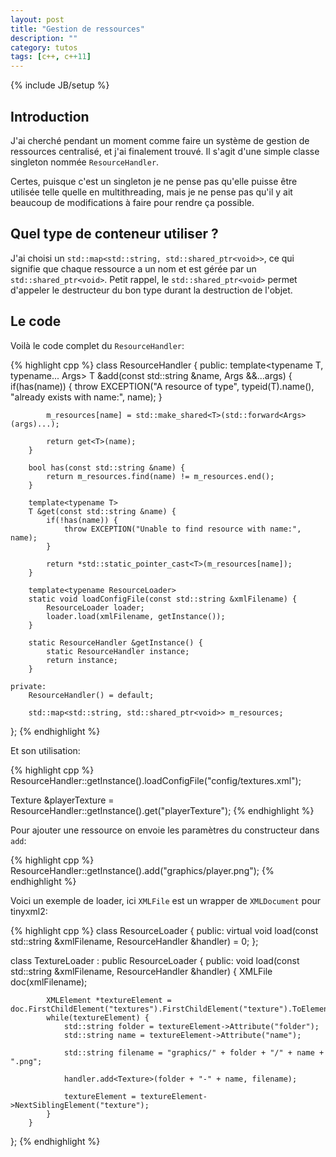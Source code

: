 ```yaml
---
layout: post
title: "Gestion de ressources"
description: ""
category: tutos
tags: [c++, c++11]
---
```

{% include JB/setup %}

## Introduction

J'ai cherché pendant un moment comme faire un système de gestion de ressources centralisé, et j'ai finalement trouvé. Il s'agit d'une simple classe singleton nommée `ResourceHandler`.

Certes, puisque c'est un singleton je ne pense pas qu'elle puisse être utilisée telle quelle en multithreading, mais je ne pense pas qu'il y ait beaucoup de modifications à faire pour rendre ça possible.

## Quel type de conteneur utiliser ?

J'ai choisi un `std::map<std::string, std::shared_ptr<void>>`, ce qui signifie que chaque ressource a un nom et est gérée par un `std::shared_ptr<void>`. Petit rappel, le `std::shared_ptr<void>` permet d'appeler le destructeur du bon type durant la destruction de l'objet.

## Le code

Voilà le code complet du `ResourceHandler`:

{% highlight cpp %}
class ResourceHandler {
	public:
		template<typename T, typename... Args>
		T &add(const std::string &name, Args &&...args) {
			if(has(name)) {
				throw EXCEPTION("A resource of type", typeid(T).name(), "already exists with name:", name);
			}
			
			m_resources[name] = std::make_shared<T>(std::forward<Args>(args)...);
			
			return get<T>(name);
		}
		
		bool has(const std::string &name) {
			return m_resources.find(name) != m_resources.end();
		}
		
		template<typename T>
		T &get(const std::string &name) {
			if(!has(name)) {
				throw EXCEPTION("Unable to find resource with name:", name);
			}
			
			return *std::static_pointer_cast<T>(m_resources[name]);
		}
		
		template<typename ResourceLoader>
		static void loadConfigFile(const std::string &xmlFilename) {
			ResourceLoader loader;
			loader.load(xmlFilename, getInstance());
		}
		
		static ResourceHandler &getInstance() {
			static ResourceHandler instance;
			return instance;
		}
		
	private:
		ResourceHandler() = default;
		
		std::map<std::string, std::shared_ptr<void>> m_resources;
};
{% endhighlight %}

Et son utilisation:

{% highlight cpp %}
ResourceHandler::getInstance().loadConfigFile<TextureLoader>("config/textures.xml");

Texture &playerTexture = ResourceHandler::getInstance().get<Texture>("playerTexture");
{% endhighlight %}

Pour ajouter une ressource on envoie les paramètres du constructeur dans `add`:

{% highlight cpp %}
ResourceHandler::getInstance().add<Texture>("graphics/player.png");
{% endhighlight %}

Voici un exemple de loader, ici `XMLFile` est un wrapper de `XMLDocument` pour tinyxml2:

{% highlight cpp %}
class ResourceLoader {
	public:
		virtual void load(const std::string &xmlFilename, ResourceHandler &handler) = 0;
};

class TextureLoader : public ResourceLoader {
	public:
		void load(const std::string &xmlFilename, ResourceHandler &handler) {
			XMLFile doc(xmlFilename);
			
			XMLElement *textureElement = doc.FirstChildElement("textures").FirstChildElement("texture").ToElement();
			while(textureElement) {
				std::string folder = textureElement->Attribute("folder");
				std::string name = textureElement->Attribute("name");
				
				std::string filename = "graphics/" + folder + "/" + name + ".png";
				
				handler.add<Texture>(folder + "-" + name, filename);
				
				textureElement = textureElement->NextSiblingElement("texture");
			}
		}
};
{% endhighlight %}

